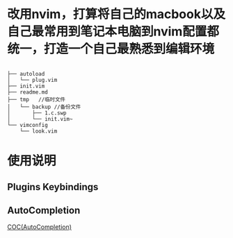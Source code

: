 # 改用nvim，打算将自己的macbook以及自己最常用到笔记本电脑到nvim配置都统一，打造一个自己最熟悉到编辑环境
```

├── autoload
│   └── plug.vim
├── init.vim
├── readme.md
├── tmp   //临时文件
│   └── backup //备份文件
│       ├── 1.c.swp
│       └── init.vim~
└── vimconfig
    └── look.vim
```

# 使用说明  
## Plugins Keybindings  
## AutoCompletion
[COC(AutoCompletion)](https://github.com/neoclide/coc.nvim)  

